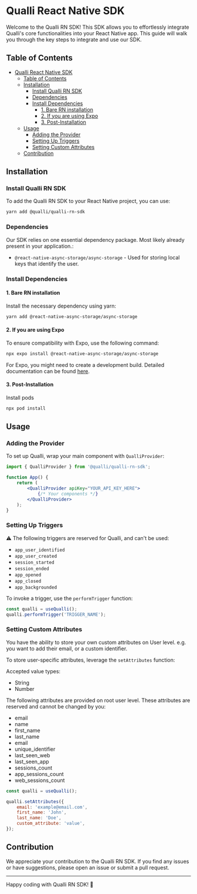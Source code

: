 # Qualli React Native SDK

Welcome to the Qualli RN SDK! This SDK allows you to effortlessly integrate Qualli's core functionalities into your React Native app. This guide will walk you through the key steps to integrate and use our SDK.

## Table of Contents

-   [Qualli React Native SDK](#qualli-react-native-sdk)
    -   [Table of Contents](#table-of-contents)
    -   [Installation](#installation)
        -   [Install Qualli RN SDK](#install-qualli-rn-sdk)
        -   [Dependencies](#dependencies)
        -   [Install Dependencies](#install-dependencies)
            -   [1. Bare RN installation](#1-bare-rn-installation)
            -   [2. If you are using Expo](#2-if-you-are-using-expo)
            -   [3. Post-Installation](#3-post-installation)
    -   [Usage](#usage)
        -   [Adding the Provider](#adding-the-provider)
        -   [Setting Up Triggers](#setting-up-triggers)
        -   [Setting Custom Attributes](#setting-custom-attributes)
    -   [Contribution](#contribution)

## Installation

### Install Qualli RN SDK

To add the Qualli RN SDK to your React Native project, you can use:

```bash
yarn add @qualli/qualli-rn-sdk
```

### Dependencies

Our SDK relies on one essential dependency package. Most likely already present in your application.:

-   `@react-native-async-storage/async-storage` - Used for storing local keys that identify the user.

### Install Dependencies

#### 1. Bare RN installation

Install the necessary dependency using yarn:

```bash
yarn add @react-native-async-storage/async-storage
```

#### 2. If you are using Expo

To ensure compatibility with Expo, use the following command:

```bash
npx expo install @react-native-async-storage/async-storage
```

For Expo, you might need to create a development build. Detailed documentation can be found [here](https://docs.expo.dev/develop/development-builds/installation/).

#### 3. Post-Installation

Install pods

```bash
npx pod install
```

## Usage

### Adding the Provider

To set up Qualli, wrap your main component with `QualliProvider`:

```jsx
import { QualliProvider } from '@qualli/qualli-rn-sdk';

function App() {
    return (
        <QualliProvider apiKey="YOUR_API_KEY_HERE">
            {/* Your components */}
        </QualliProvider>
    );
}
```

### Setting Up Triggers

⚠️ The following triggers are reserved for Qualli, and can't be used:

-   `app_user_identified`
-   `app_user_created`
-   `session_started`
-   `session_ended`
-   `app_opened`
-   `app_closed`
-   `app_backgrounded`

To invoke a trigger, use the `performTrigger` function:

```jsx
const qualli = useQualli();
qualli.performTrigger('TRIGGER_NAME');
```

### Setting Custom Attributes

You have the ability to store your own custom attributes on User level. e.g. you want to add their email, or a custom identifier.

To store user-specific attributes, leverage the `setAttributes` function:

Accepted value types:

-   String
-   Number

The following attributes are provided on root user level. These attributes are reserved and cannot be changed by you:

-   email
-   name
-   first_name
-   last_name
-   email
-   unique_identifier
-   last_seen_web
-   last_seen_app
-   sessions_count
-   app_sessions_count
-   web_sessions_count

```jsx
const qualli = useQualli();

qualli.setAttributes({
    email: 'example@email.com',
    first_name: 'John',
    last_name: 'Doe',
    custom_attribute: 'value',
});
```

## Contribution

We appreciate your contribution to the Qualli RN SDK. If you find any issues or have suggestions, please open an issue or submit a pull request.

---

Happy coding with Qualli RN SDK! 🚀
